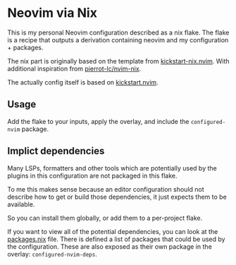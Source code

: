 # Neovim via Nix

This is my personal Neovim configuration described as a nix flake. The flake is a recipe that outputs a derivation containing neovim and my configuration + packages. 

The nix part is originally based on the template from [kickstart-nix.nvim](https://github.com/nix-community/kickstart-nix.nvim). With additional inspiration from [pierrot-lc/nvim-nix](https://github.com/pierrot-lc/nvim-nix).

The actually config itself is based on [kickstart.nvim](https://github.com/nvim-lua/kickstart.nvim).

## Usage

Add the flake to your inputs, apply the overlay, and include the `configured-nvim` package.


## Implict dependencies

Many LSPs, formatters and other tools which are potentially used by the plugins in this configuration are not packaged in this flake.

To me this makes sense because an editor configuration should not describe how to get or build those dependencies, it just expects them to be available.

So you can install them globally, or add them to a per-project flake.

If you want to view all of the potential dependencies, you can look at the [packages.nix](./nix/packages.nix) file. There is defined a list of packages that could be used by the configuration. These are also exposed as their own package in the overlay: `configured-nvim-deps`.
